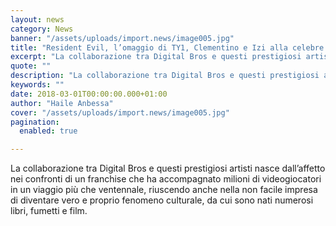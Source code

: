 ```yaml
---
layout: news
category: News
banner: "/assets/uploads/import.news/image005.jpg"
title: "Resident Evil, l’omaggio di TY1, Clementino e Izi alla celebre saga"
excerpt: "La collaborazione tra Digital Bros e questi prestigiosi artisti nasce dall’affetto nei confronti di un franchise che ha accompagnato milioni di videogiocatori in un viaggio più che ventennale, riuscendo anche nella non facile impresa di diventare vero e proprio fenomeno culturale, da cui sono nati numerosi libri, fumetti e film"
quote: ""
description: "La collaborazione tra Digital Bros e questi prestigiosi artisti nasce dall’affetto nei confronti di un franchise che ha accompagnato milioni di videogiocatori in un viaggio più che ventennale, riuscendo anche nella non facile impresa di diventare vero e proprio fenomeno culturale, da cui sono nati numerosi libri, fumetti e film"
keywords: ""
date: 2018-03-01T00:00:00.000+01:00
author: "Haile Anbessa"
cover: "/assets/uploads/import.news/image005.jpg"
pagination:
  enabled: true

---
```


La collaborazione tra Digital Bros e questi prestigiosi artisti nasce dall’affetto nei confronti di un franchise che ha accompagnato milioni di videogiocatori in un viaggio più che ventennale, riuscendo anche nella non facile impresa di diventare vero e proprio fenomeno culturale, da cui sono nati numerosi libri, fumetti e film.